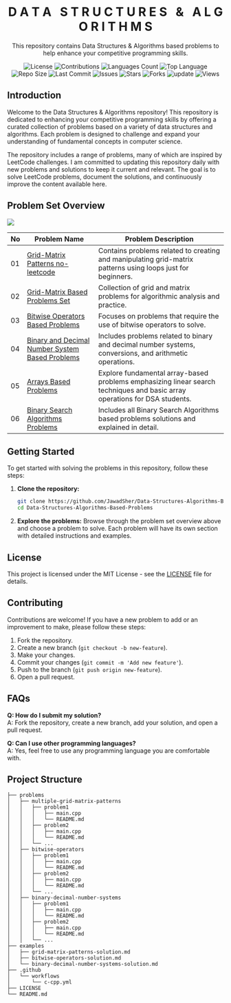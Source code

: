 <h1 align='center'>D A T A &nbsp; S T R U C T U R E S &nbsp; &amp; &nbsp; A L G O R I T H M S</h1>

<p align='center'>This repository contains Data Structures & Algorithms based problems to help enhance your competitive programming skills.</p>

<p align="center">
  <img src="https://img.shields.io/github/license/JawadSher/Data-Structures-Algorithms-Based-Problems" alt="License">
  <img src="https://img.shields.io/badge/contributions-welcome-brightgreen.svg?style=flat" alt="Contributions">
  <img src="https://img.shields.io/github/languages/count/JawadSher/Data-Structures-Algorithms-Based-Problems" alt="Languages Count">
  <img src="https://img.shields.io/github/languages/top/JawadSher/Data-Structures-Algorithms-Based-Problems" alt="Top Language">
  <img src="https://img.shields.io/github/repo-size/JawadSher/Data-Structures-Algorithms-Based-Problems" alt="Repo Size">
  <img src="https://img.shields.io/github/last-commit/JawadSher/Data-Structures-Algorithms-Based-Problems" alt="Last Commit">
  <img src="https://img.shields.io/github/issues/JawadSher/Data-Structures-Algorithms-Based-Problems" alt="Issues">
  <img src="https://img.shields.io/github/stars/JawadSher/Data-Structures-Algorithms-Based-Problems" alt="Stars">
  <img src="https://img.shields.io/github/forks/JawadSher/Data-Structures-Algorithms-Based-Problems" alt="Forks">
  <img src='https://img.shields.io/badge/update-daily-blue' alt="update">
  <img src="https://komarev.com/ghpvc/?username=JawadSher&label=Views&color=blueviolet&style=flat" alt="Views">
</p>

## Introduction

Welcome to the Data Structures & Algorithms repository! This repository is dedicated to enhancing your competitive programming skills by offering a curated collection of problems based on a variety of data structures and algorithms. Each problem is designed to challenge and expand your understanding of fundamental concepts in computer science.

The repository includes a range of problems, many of which are inspired by LeetCode challenges. I am committed to updating this repository daily with new problems and solutions to keep it current and relevant. The goal is to solve LeetCode problems, document the solutions, and continuously improve the content available here.

## Problem Set Overview

<img src='https://img.shields.io/badge/Total_Problems_Count-89-blue?style=flat&labelColor=gray&color=blue'>

| No | Problem Name | Problem Description |
|---|---|---|
|01|[Grid-Matrix Patterns no-leetcode ](https://github.com/JawadSher/Data-Structures-Algorithms-Based-Problems/tree/main/01%20-%20Grid-Matrix%20Patterns%20no-leetcode) | Contains problems related to creating and manipulating grid-matrix patterns using loops just for beginners. |
|02|[Grid-Matrix Based Problems Set](https://github.com/JawadSher/Data-Structures-Algorithms-Based-Problems/tree/main/02%20-%20Grid-Matrix%20Based%20Problems%20Set)|Collection of grid and matrix problems for algorithmic analysis and practice.|
|03|[Bitwise Operators Based Problems](https://github.com/JawadSher/Data-Structures-Algorithms-Based-Problems/tree/main/03%20-%20Bitwise%20Operators%20Based%20Problems) | Focuses on problems that require the use of bitwise operators to solve. |
|04|[Binary and Decimal Number System Based Problems](https://github.com/JawadSher/Data-Structures-Algorithms-Based-Problems/tree/main/04%20-%20Binary%20and%20Decimal%20Number%20System%20Based%20Problems) | Includes problems related to binary and decimal number systems, conversions, and arithmetic operations. |
|05|[Arrays Based Problems](https://github.com/JawadSher/Data-Structures-Algorithms-Based-Problems/tree/main/05%20-%20Arrays%20Based%20Problems) | Explore fundamental array-based problems emphasizing linear search techniques and basic array operations for DSA students. |
|06|[Binary Search Algorithms Problems](https://github.com/JawadSher/Data-Structures-Algorithms-Based-Problems/tree/main/06%20-%20Binary%20Search%20Algorithm%20Based%20Problems) | Includes all Binary Search Algorithms based problems solutions and explained in detail.|

## Getting Started

To get started with solving the problems in this repository, follow these steps:

1. **Clone the repository:**
    ```sh
    git clone https://github.com/JawadSher/Data-Structures-Algorithms-Based-Problems.git
    cd Data-Structures-Algorithms-Based-Problems
    ```

2. **Explore the problems:**
    Browse through the problem set overview above and choose a problem to solve. Each problem will have its own section with detailed instructions and examples.

## License

This project is licensed under the MIT License - see the [LICENSE](LICENSE) file for details.

## Contributing

Contributions are welcome! If you have a new problem to add or an improvement to make, please follow these steps:

1. Fork the repository.
2. Create a new branch (`git checkout -b new-feature`).
3. Make your changes.
4. Commit your changes (`git commit -m 'Add new feature'`).
5. Push to the branch (`git push origin new-feature`).
6. Open a pull request.

## FAQs

**Q: How do I submit my solution?**  
A: Fork the repository, create a new branch, add your solution, and open a pull request.

**Q: Can I use other programming languages?**  
A: Yes, feel free to use any programming language you are comfortable with.

## Project Structure

```plaintext
├── problems
│   ├── multiple-grid-matrix-patterns
│   │   ├── problem1
│   │   │   ├── main.cpp
│   │   │   └── README.md
│   │   ├── problem2
│   │   │   ├── main.cpp
│   │   │   └── README.md
│   │   └── ...
│   ├── bitwise-operators
│   │   ├── problem1
│   │   │   ├── main.cpp
│   │   │   └── README.md
│   │   ├── problem2
│   │   │   ├── main.cpp
│   │   │   └── README.md
│   │   └── ...
│   ├── binary-decimal-number-systems
│   │   ├── problem1
│   │   │   ├── main.cpp
│   │   │   └── README.md
│   │   ├── problem2
│   │   │   ├── main.cpp
│   │   │   └── README.md
│   │   └── ...
├── examples
│   ├── grid-matrix-patterns-solution.md
│   ├── bitwise-operators-solution.md
│   └── binary-decimal-number-systems-solution.md
├── .github
│   └── workflows
│       └── c-cpp.yml
├── LICENSE
└── README.md

